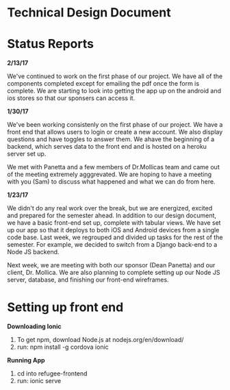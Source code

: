 # Technical Design Document

# Status Reports
<strong>2/13/17</strong>
<p>
       We've continued to work on the first phase of our project. We have all of the 
       components completed except for emailing the pdf once the form is complete. We
       are starting to look into getting the app up on the android and ios stores so
       that our sponsers can access it.
</p>

<strong>1/30/17</strong>
<p>
       We've been working consistenly on the first phase of our project. We have a front
       end that allows users to login or create a new account. We also display questions
       and have toggles to answer them. We ahave the beginning of a backend, which
       serves data to the front end and is hosted on a heroku server set up.
</p>
<p>
        We met with Panetta and a few members of Dr.Mollicas team and came out of the 
        meeting extremely agggrevated. We are hoping to have a meeting with you (Sam)
        to discuss what happened and what we can do from here.
</p>
<strong>1/23/17</strong>
<p>
        We didn't do any real work over the break, but we are energized, excited and
        prepared for the semester ahead. In addition to our design document, we have a
        basic front-end set up, complete with tabular views. We have set up our app so
        that it deploys to both iOS and Android devices from a single code base. Last
        week, we regrouped and divided up tasks for the rest of the semester. For example,
        we decided to switch from a Django back-end to a Node JS backend.
</p>
<p>
        Next week, we are meeting with both our sponsor (Dean Panetta) and our client, Dr.
        Mollica. We are also planning to complete setting up our Node JS server, database,
        and finishing our front-end wireframes. 
</p>

# Setting up front end
<strong>Downloading Ionic</strong>
<ol>
        <li> To get npm, download Node.js at nodejs.org/en/download/ </li>
        <li> run: npm install -g cordova ionic </li>
</ol>
<strong>Running App</strong>
<ol>
        <li>cd into refugee-frontend</li>
        <li>run: ionic serve</li>
</ol>
